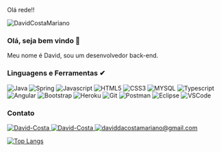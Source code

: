 Olá rede!!
<p align = "left"> <img src = "https://komarev.com/ghpvc/?username=DavidCostaMariano&label=Profile%20views&color=0e75b6&style=flat" alt = "DavidCostaMariano" /> </p>

### Olá, seja bem vindo 👋
Meu nome é David, sou um desenvolvedor back-end.

### Linguagens e Ferramentas ✔
<p> 
  <img src="http://img.shields.io/badge/Java-ED8B00?style=for-the-badge&logo=java&logoColor=white" alt="Java" /> 
  <img src="https://img.shields.io/badge/Spring-6DB33F?style=for-the-badge&logo=spring&logoColor=white" alt="Spring" />
  <img src="https://img.shields.io/badge/JavaScript-323330?style=for-the-badge&logo=javascript&logoColor=F7DF1E" alt="Javascript" /> 
  <img src="https://img.shields.io/badge/HTML5-E34F26?style=for-the-badge&logo=html5&logoColor=white" alt="HTML5" />
  <img src="https://img.shields.io/badge/CSS3-1572B6?style=for-the-badge&logo=css3&logoColor=white" alt="CSS3" />
  <img src="https://img.shields.io/badge/MySQL-00000F?style=for-the-badge&logo=mysql&logoColor=white" alt="MYSQL" />
  <img src="https://img.shields.io/badge/TypeScript-007ACC?style=for-the-badge&logo=typescript&logoColor=white" alt="Typescript" />
  <img src="https://img.shields.io/badge/Angular-DD0031?style=for-the-badge&logo=angular&logoColor=white" alt="Angular" />
  <img src="https://img.shields.io/badge/Bootstrap-563D7C?style=for-the-badge&logo=bootstrap&logoColor=white" alt="Bootstrap" />
  <img src="https://img.shields.io/badge/Heroku-430098?style=for-the-badge&logo=heroku&logoColor=white" alt="Heroku" />
  <img src="https://img.shields.io/badge/Git-F05032?style=for-the-badge&logo=git&logoColor=white" alt="Git" />
  <img src="https://img.shields.io/badge/Postman-FF6C37?style=for-the-badge&logo=Postman&logoColor=white" alt="Postman" />
  <img src="https://img.shields.io/badge/Eclipse-2C2255?style=for-the-badge&logo=eclipse&logoColor=white" alt="Eclipse" />
  <img src="https://img.shields.io/badge/Visual_Studio_Code-0078D4?style=for-the-badge&logo=visual%20studio%20code&logoColor=white" alt="VSCode" />
</p>

### Contato
<p align = "left">
  <a href="https://api.whatsapp.com/send?phone=5511944638264" target="_blank">
    <img src = "https://img.shields.io/badge/WhatsApp-25D366?style=for-the-badge&logo=whatsapp&logoColor=white" alt = "David-Costa" />
  </a>
  <a href="https://linkedin.com/in/david-costa-mariano" target="_blank">
    <img src = "https://img.shields.io/badge/LinkedIn-0077B5?style=for-the-badge&logo=linkedin&logoColor=white" alt = "David-Costa" />
  </a> 
  <a href="mailto:daviddacostamariano@gmail.com" target="_blank">
    <img src="https://img.shields.io/badge/Gmail-D14836?style=for-the-badge&logo=gmail&logoColor=white" alt = "daviddacostamariano@gmail.com" />
  <a/>
</p>
	
[![Top Langs](https://github-readme-stats.vercel.app/api/top-langs/?username=DavidCostaMariano&hide=php&langs_count=4&layout=compact)](https://github.com/anuraghazra/github-readme-stats)


